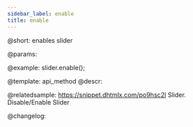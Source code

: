```yaml
---
sidebar_label: enable
title: enable
---          
```


@short: enables slider


@params:




@example:
slider.enable();


@template: api_method
@descr:

@relatedsample: https://snippet.dhtmlx.com/po9hsc2l	Slider. Disable/Enable Slider



@changelog:


